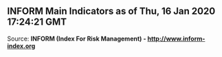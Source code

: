 ## INFORM Main Indicators as of Thu, 16 Jan 2020 17:24:21 GMT

Source: **INFORM (Index For Risk Management) - http://www.inform-index.org**